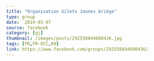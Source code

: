 ```yaml
---
title: "Organisation Gilets Jaunes Ariège"
type: group
date:  2019-03-07
source: facebook
category: [gj]
thumbnail: /images/posts/292558844688436.jpg
tags: [FR,FR-OCC,09]
link: https://www.facebook.com/groups/292558844688436/
---
```

